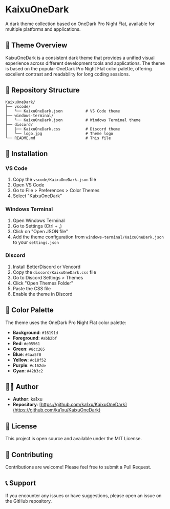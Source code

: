 # KaixuOneDark

A dark theme collection based on OneDark Pro Night Flat, available for multiple platforms and applications.

## 🎨 Theme Overview

KaixuOneDark is a consistent dark theme that provides a unified visual experience across different development tools and applications. The theme is based on the popular OneDark Pro Night Flat color palette, offering excellent contrast and readability for long coding sessions.

## 📁 Repository Structure

```
KaixuOneDark/
├── vscode/
│   └── KaixuOneDark.json          # VS Code theme
├── windows-terminal/
│   └── KaixuOneDark.json          # Windows Terminal theme
├── discord/
│   ├── KaixuOneDark.css           # Discord theme
│   └── logo.jpg                   # Theme logo
└── README.md                      # This file
```

## 🚀 Installation

### VS Code
1. Copy the `vscode/KaixuOneDark.json` file
2. Open VS Code
3. Go to File > Preferences > Color Themes
4. Select "KaixuOneDark"

### Windows Terminal
1. Open Windows Terminal
2. Go to Settings (Ctrl + ,)
3. Click on "Open JSON file"
4. Add the theme configuration from `windows-terminal/KaixuOneDark.json` to your `settings.json`

### Discord
1. Install BetterDiscord or Vencord
2. Copy the `discord/KaixuOneDark.css` file
3. Go to Discord Settings > Themes
4. Click "Open Themes Folder"
5. Paste the CSS file
6. Enable the theme in Discord

## 🎯 Color Palette

The theme uses the OneDark Pro Night Flat color palette:

- **Background**: `#16191d`
- **Foreground**: `#abb2bf`
- **Red**: `#e05561`
- **Green**: `#8cc265`
- **Blue**: `#4aa5f0`
- **Yellow**: `#d18f52`
- **Purple**: `#c162de`
- **Cyan**: `#42b3c2`

## 👨‍💻 Author

- **Author**: ka1xu
- **Repository**: [https://github.com/ka1xu/KaixuOneDark](https://github.com/ka1xu/KaixuOneDark)

## 📄 License

This project is open source and available under the MIT License.

## 🤝 Contributing

Contributions are welcome! Please feel free to submit a Pull Request.

## 📞 Support

If you encounter any issues or have suggestions, please open an issue on the GitHub repository.
